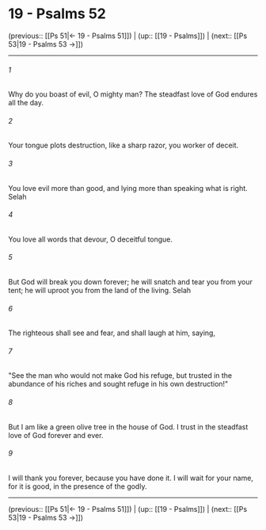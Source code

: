 # 19 - Psalms 52

(previous:: [[Ps 51|← 19 - Psalms 51]]) | (up:: [[19 - Psalms]]) | (next:: [[Ps 53|19 - Psalms 53 →]])

***


###### 1 
Why do you boast of evil, O mighty man? The steadfast love of God endures all the day. 

###### 2 
Your tongue plots destruction, like a sharp razor, you worker of deceit. 

###### 3 
You love evil more than good, and lying more than speaking what is right. Selah 

###### 4 
You love all words that devour, O deceitful tongue. 

###### 5 
But God will break you down forever; he will snatch and tear you from your tent; he will uproot you from the land of the living. Selah 

###### 6 
The righteous shall see and fear, and shall laugh at him, saying, 

###### 7 
"See the man who would not make God his refuge, but trusted in the abundance of his riches and sought refuge in his own destruction!" 

###### 8 
But I am like a green olive tree in the house of God. I trust in the steadfast love of God forever and ever. 

###### 9 
I will thank you forever, because you have done it. I will wait for your name, for it is good, in the presence of the godly.

***

(previous:: [[Ps 51|← 19 - Psalms 51]]) | (up:: [[19 - Psalms]]) | (next:: [[Ps 53|19 - Psalms 53 →]])
